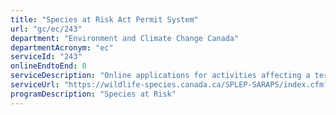 ```yaml
---
title: "Species at Risk Act Permit System"
url: "gc/ec/243"
department: "Environment and Climate Change Canada"
departmentAcronym: "ec"
serviceId: "243"
onlineEndtoEnd: 0
serviceDescription: "Online applications for activities affecting a terrestrial SARA listed wildlife species on federal lands, excluding Parks Canada lands."
serviceUrl: "https://wildlife-species.canada.ca/SPLEP-SARAPS/index.cfm?fuseaction=home.main&lang=En"
programDescription: "Species at Risk"
---
```

